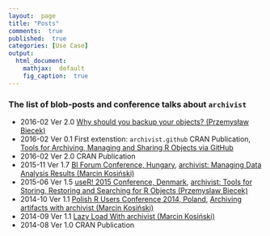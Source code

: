 ```yaml
---
layout:  page
title: "Posts"
comments:  true
published:  true
categories: [Use Case]
output:
  html_document:
    mathjax:  default
    fig_caption:  true
---
```


	
###  The list of blob-posts and conference talks about `archivist`

- 2016-02 Ver 2.0 [Why should you backup your objects? (Przemysław Biecek)](http://www.r-bloggers.com/why-should-you-backup-your-r-objects/)
- 2016-02 Ver 0.1 First extenstion: `archivist.github` CRAN Publication, [Tools for Archiving, Managing and Sharing R Objects via GitHub](http://marcinkosinski.github.io/archivist.github/)
- 2016-02 Ver 2.0 CRAN Publication 
- 2015-11 Ver 1.7 [BI Forum Conference, Hungary](https://budapestbi2015.sched.org/event/4JA8/archivist-managing-data-analysis-results), [
archivist: Managing Data Analysis Results
(Marcin Kosiński)](https://github.com/pbiecek/archivist/tree/gh-pages/files/archivist_BIFORUM.pdf)   
- 2015-06 Ver 1.5 [useR! 2015 Conference, Denmark](http://user2015.math.aau.dk/), [archivist: Tools for Storing, Restoring and Searching for R Objects (Przemyslaw Biecek)](http://user2015.math.aau.dk/presentations/185.pdf)
- 2014-10 Ver 1.1 [Polish R Users Conference 2014, Poland](http://www.estymator.ue.poznan.pl/pazur/), [Archiving artifacts with archivist (Marcin Kosiński)](https://github.com/MarcinKosinski/Museum/blob/master/pazur_kosinski.pdf)
- 2014-09 Ver 1.1 [Lazy Load With archivist (Marcin Kosiński)](http://smarterpoland.pl/index.php/2014/09/lazy-load-with-archivist/)
- 2014-08 Ver 1.0 CRAN Publication
